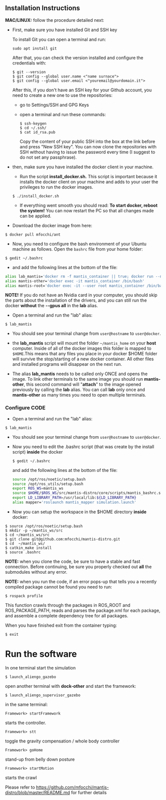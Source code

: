 ## Installation Instructions

**MAC/LINUX:** follow the procedure detailed next:

-  First, make sure you have installed Git and SSH key

   To install Git you can open a terminal and run:

   ```
   sudo apt install git
   ```

   After that, you can check the version installed and configure the credentials with:

   ```
   $ git --version
   $ git config --global user.name <"name surnace">
   $ git config --global user.email <"youremail@yourdomain.it">
   ```

   After this, if you don't have an SSH key for your Github account, you need to create a new one to use the repositories:

   * go to Settings/SSH  and GPG Keys

   * open a terminal and run these commands:

     ```
     $ ssh-keygen 
     $ cd ~/.ssh/
     $ cat id_rsa.pub
     ```

     Copy the content of your public SSH into the box at the link before and press "New SSH key". You can now clone the  repositories with SSH without having to issue the password every time (I suggest to do not set any passphrase).

-  then, make sure you have installed the docker client in your machine. 

   - Run the script **install_docker.sh.** This script is important because it installs the docker client on your machine and adds to your user the privileges to run the docker images.

   ```
   $ ./install_docker.sh
   ```

   - If everything went smooth you should read: **To start docker, reboot the system!** You can now restart the PC so that all changes made can be applied.

-  Download the docker image from here:

```
$ docker pull mfocchi/ant
```

- Now, you need to configure the bash environment of your Ubuntu machine as follows. Open the `bashrc` file from your home folder:


```
$ gedit ~/.bashrc
```
-  and add the following lines at the bottom of the file:

```bash
alias lab_mantis='docker rm -f mantis_container || true; docker run --name mantis_container --gpus all  --user $(id -u):$(id -g)  --workdir="/home/$USER" --volume="/etc/group:/etc/group:ro"   --volume="/etc/shadow:/etc/shadow:ro"  --volume="/etc/passwd:/etc/passwd:ro" --device=/dev/dri:/dev/dri  -e "QT_X11_NO_MITSHM=1" --network=host --hostname=docker -it  --volume "/tmp/.X11-unix:/tmp/.X11-unix:rw" --volume $HOME/mantis_home:$HOME --env=HOME --env=USER  --privileged  -e SHELL --env="DISPLAY=$DISPLAY" --shm-size 2g --rm xhost +local:root --entrypoint /bin/bash mfocchi/ant'
alias mantis-other='docker exec -it mantis_container /bin/bash'
alias mantis-root='docker exec -it --user root mantis_container /bin/bash'
```

**NOTE!** If you do not have an Nvidia card in your computer, you should skip the parts about the installation of the drivers, and you can still run the docker **without** the **--gpus all** in the **lab** alias.

- Open a terminal and run the "lab" alias:

```
$ lab_mantis
```

- You should see your terminal change from `user@hostname` to `user@docker`. 

-  the **lab_mantis** script will mount the folder `~/mantis_home` on your **host** computer. Inside of all of the docker images this folder is mapped to `$HOME`.This means that any files you place in your docker $HOME folder will survive the stop/starting of a new docker container. All other files and installed programs will disappear on the next run.
- The alias **lab_mantis** needs to be called only ONCE and opens the image. To link other terminals to the same image you should run **mantis-other**, this second command will "**attach**" to the image opened previously by calling the **lab** alias.  You can call **lab** only once and **mantis-other** as many times you need to open multiple terminals.



### Configure CODE

- Open a terminal and run the "lab" alias:
```
$ lab_mantis
```
- You should see your terminal change from `user@hostname` to `user@docker`. 

- Now you need to edit the .bashrc script (that was create by the install script) **inside** the docker

  ```
  $ gedit ~/.bashrc
  ```

  and add the following lines at the bottom of the file:

  ```bash
  source /opt/ros/noetic/setup.bash
  source /opt/ros_utils/setup.bash
  export ROS_WS=mantis_ws
  source $HOME/$ROS_WS/src/mantis-distro/core/scripts/mantis_bashrc.sh $ROS_WS
  export LD_LIBRARY_PATH=/usr/local/lib:${LD_LIBRARY_PATH}
  alias mapper='roslaunch mantis_mapper simulation.launch'
  ```

- Now you can setup the workspace in the $HOME directory **inside** docker:
```
$ source /opt/ros/noetic/setup.bash
$ mkdir -p ~/mantis_ws/src
$ cd ~/mantis_ws/src
$ git clone git@github.com:mfocchi/mantis-distro.git
$ cd  ~/mantis_ws/
$ catkin_make install
$ source .bashrc
```

**NOTE:**  when you clone the code, be sure to have a stable and fast connection. Before continuing, be sure you properly checked out **all** the submodules without any error.

**NOTE:**  when you run the code, if an error pops-up that tells you a recently compiled package cannot be found you need to run:

```
$ rospack profile
```

This function crawls through the packages in ROS_ROOT  and ROS_PACKAGE_PATH, reads and parses  the package.xml for each package, and  assemble a complete dependency tree  for all packages.

When you have finished exit from the container typing:  

```
$ exit
```

# Run the software

In one terminal start the simulation

```
$ launch_aliengo_gazebo
```

open another terminal with **dock-other** and start the framework:

```
$ launch_aliengo_supervisor_gazebo
```

in the same terminal:

```
Framework> startFramework
```

starts the controller. 

```
Framework> stt	
```

toggle the gravity compensation / whole body controller

```
Framework> goHome
```

stand-up from belly down posture

```
Framework> startMotion		
```

starts the crawl

Please refer to https://github.com/mfocchi/mantis-distro/blob/master/README.md for further details



